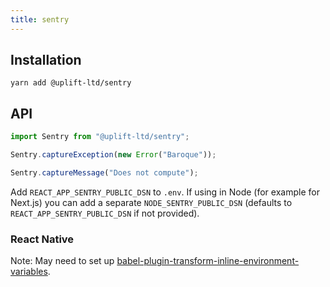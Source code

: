 ```yaml
---
title: sentry
---
```


## Installation

    yarn add @uplift-ltd/sentry

## API

```ts
import Sentry from "@uplift-ltd/sentry";

Sentry.captureException(new Error("Baroque"));

Sentry.captureMessage("Does not compute");
```

Add `REACT_APP_SENTRY_PUBLIC_DSN` to `.env`. If using in Node (for example for Next.js) you can add
a separate `NODE_SENTRY_PUBLIC_DSN` (defaults to `REACT_APP_SENTRY_PUBLIC_DSN` if not provided).

### React Native

Note: May need to set up
[babel-plugin-transform-inline-environment-variables](https://babeljs.io/docs/en/babel-plugin-transform-inline-environment-variables/).
